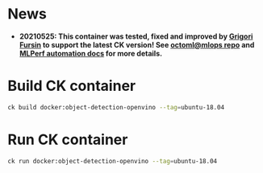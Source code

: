 # News 
* **20210525: This container was tested, fixed and improved by [Grigori Fursin](https://cKnowledge.io/@gfursin) to support the latest CK version! 
  See [octoml@mlops repo](https://github.com/octoml/mlops) and [MLPerf automation docs](https://github.com/ctuning/ck/blob/master/docs/mlperf-automation/README.md) for more details.**

# Build CK container
```bash
ck build docker:object-detection-openvino --tag=ubuntu-18.04
```

# Run CK container

```bash
ck run docker:object-detection-openvino --tag=ubuntu-18.04
```
